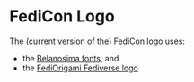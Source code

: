 # FediCon Logo

The (current version of the) FediCon logo uses:

* the [Belanosima fonts](https://github.com/docrepair-fonts/belanosima-fonts), and
* the [FediOrigami Fediverse logo](https://git.disroot.org/fediOrigami/fediOrigami)
